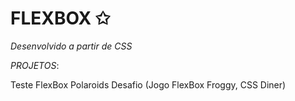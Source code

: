 # FLEXBOX ✩
_Desenvolvido a partir de CSS_

*PROJETOS*:

Teste FlexBox
Polaroids
Desafio (Jogo FlexBox Froggy, CSS Diner)
